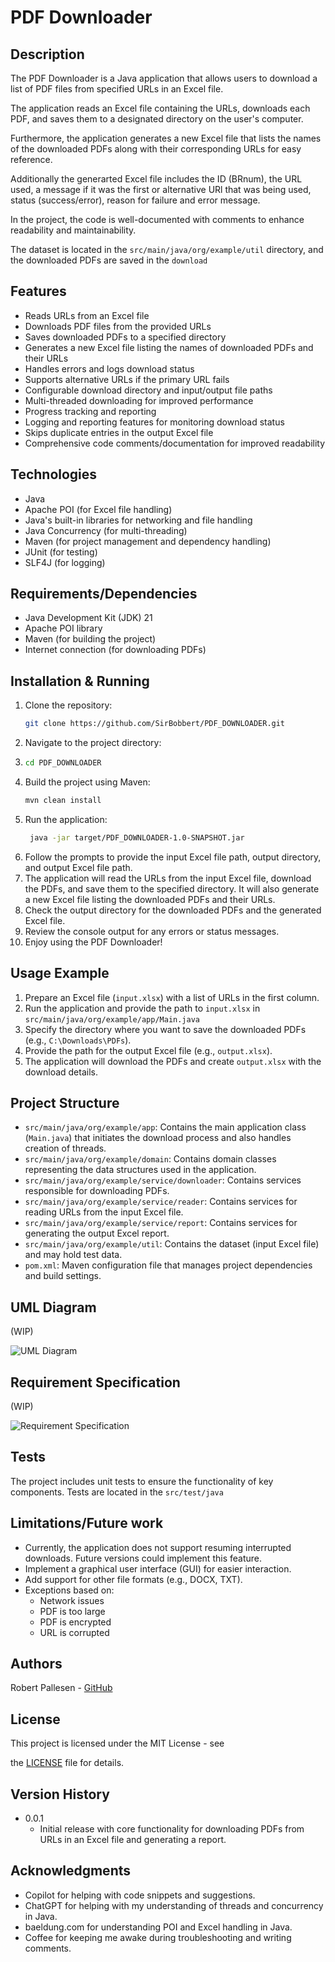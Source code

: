 # PDF Downloader

## Description

The PDF Downloader is a Java application that allows users to download a list of PDF files from specified URLs in an
Excel file.

The application reads an Excel file containing the URLs, downloads each PDF, and saves them to a designated directory on
the user's computer.

Furthermore, the application generates a new Excel file that lists the names of the downloaded PDFs along with their
corresponding URLs for easy reference.

Additionally the generarted Excel file includes the ID (BRnum), the URL used, a message if it was the first or
alternative URl that was being used, status (success/error), reason for failure and error message.

In the project, the code is well-documented with comments to enhance readability and maintainability.

The dataset is located in the `src/main/java/org/example/util` directory, and the downloaded PDFs are saved in the
`download`

## Features

- Reads URLs from an Excel file
- Downloads PDF files from the provided URLs
- Saves downloaded PDFs to a specified directory
- Generates a new Excel file listing the names of downloaded PDFs and their URLs
- Handles errors and logs download status
- Supports alternative URLs if the primary URL fails
- Configurable download directory and input/output file paths
- Multi-threaded downloading for improved performance
- Progress tracking and reporting
- Logging and reporting features for monitoring download status
- Skips duplicate entries in the output Excel file
- Comprehensive code comments/documentation for improved readability

## Technologies

- Java
- Apache POI (for Excel file handling)
- Java's built-in libraries for networking and file handling
- Java Concurrency (for multi-threading)
- Maven (for project management and dependency handling)
- JUnit (for testing)
- SLF4J (for logging)

## Requirements/Dependencies

- Java Development Kit (JDK) 21
- Apache POI library
- Maven (for building the project)
- Internet connection (for downloading PDFs)

## Installation & Running

1. Clone the repository:
   ```bash
   git clone https://github.com/SirBobbert/PDF_DOWNLOADER.git
    ```
2. Navigate to the project directory:
3. ```bash
   cd PDF_DOWNLOADER
   ```
4. Build the project using Maven:
   ```bash
   mvn clean install
   ```
5. Run the application:
   ```bash
    java -jar target/PDF_DOWNLOADER-1.0-SNAPSHOT.jar
    ```
6. Follow the prompts to provide the input Excel file path, output directory, and output Excel file path.
7. The application will read the URLs from the input Excel file, download the PDFs, and save them to the specified
   directory. It will also generate a new Excel file listing the downloaded PDFs and their URLs.
8. Check the output directory for the downloaded PDFs and the generated Excel file.
9. Review the console output for any errors or status messages.
10. Enjoy using the PDF Downloader!

## Usage Example

1. Prepare an Excel file (`input.xlsx`) with a list of URLs in the first column.
2. Run the application and provide the path to `input.xlsx` in `src/main/java/org/example/app/Main.java`
3. Specify the directory where you want to save the downloaded PDFs (e.g., `C:\Downloads\PDFs`).
4. Provide the path for the output Excel file (e.g., `output.xlsx`).
5. The application will download the PDFs and create `output.xlsx` with the download details.

## Project Structure

- `src/main/java/org/example/app`: Contains the main application class (`Main.java`) that initiates the download
  process and also handles creation of threads.
- `src/main/java/org/example/domain`: Contains domain classes representing the data structures used in the application.
- `src/main/java/org/example/service/downloader`: Contains services responsible for downloading PDFs.
- `src/main/java/org/example/service/reader`: Contains services for reading URLs from the input Excel file.
- `src/main/java/org/example/service/report`: Contains services for generating the output Excel report.
- `src/main/java/org/example/util`: Contains the dataset (input Excel file) and may hold test data.
- `pom.xml`: Maven configuration file that manages project dependencies and build settings.

## UML Diagram

(WIP)

![UML Diagram]()

## Requirement Specification

(WIP)

![Requirement Specification]()

## Tests

The project includes unit tests to ensure the functionality of key components. Tests are located in the `src/test/java`

## Limitations/Future work

- Currently, the application does not support resuming interrupted downloads. Future versions could implement this
  feature.
- Implement a graphical user interface (GUI) for easier interaction.
- Add support for other file formats (e.g., DOCX, TXT).
- Exceptions based on:
    - Network issues
    - PDF is too large
    - PDF is encrypted
    - URL is corrupted

## Authors

Robert Pallesen - [GitHub](github.com/SirBobbert)

## License

This project is licensed under the MIT License - see

the [LICENSE](https://github.com/SirBobbert/PDF_DOWNLOADER/blob/main/LICENSE) file for details.

## Version History

- 0.0.1
    - Initial release with core functionality for downloading PDFs from URLs in an Excel file and generating a report.

## Acknowledgments

- Copilot for helping with code snippets and suggestions.
- ChatGPT for helping with my understanding of threads and concurrency in Java.
- baeldung.com for understanding POI and Excel handling in Java.
- Coffee for keeping me awake during troubleshooting and writing comments.
